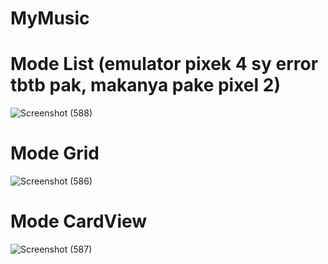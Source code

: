 # MyMusic
# Mode List (emulator pixek 4 sy error tbtb pak, makanya pake pixel 2)
![Screenshot (588)](https://user-images.githubusercontent.com/101046849/222330795-7996012b-599b-40b5-973b-d294c9f69b47.png)
# Mode Grid
![Screenshot (586)](https://user-images.githubusercontent.com/101046849/222330831-daeeb685-3fbc-44af-881c-ab3d8cd3af22.png)
# Mode CardView
![Screenshot (587)](https://user-images.githubusercontent.com/101046849/222330860-0772bed2-4606-4b98-b0af-514722c8aeb3.png)

